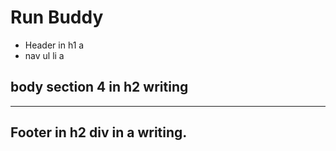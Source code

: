 # Run Buddy
* Header in h1 a
* nav ul li a
## body section 4 in h2 writing
---
## Footer in h2 div in a writing.